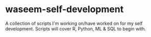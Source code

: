 # waseem-self-development
A collection of scripts I'm working on/have worked on for my self development. Scripts will cover R, Python, ML &amp; SQL to begin with.
